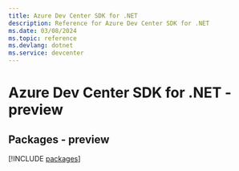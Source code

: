 ```yaml
---
title: Azure Dev Center SDK for .NET
description: Reference for Azure Dev Center SDK for .NET
ms.date: 03/08/2024
ms.topic: reference
ms.devlang: dotnet
ms.service: devcenter
---
```

# Azure Dev Center SDK for .NET - preview
## Packages - preview
[!INCLUDE [packages](dev-center-index.md)]